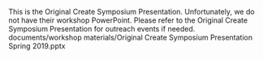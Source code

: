 This is the Original Create Symposium Presentation. Unfortunately, we do not have their workshop PowerPoint. Please refer to the Original Create Symposium Presentation for outreach events if needed. documents/workshop materials/Original Create Symposium Presentation Spring 2019.pptx